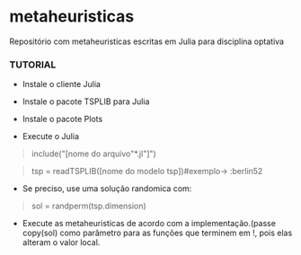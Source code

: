 # metaheuristicas
Repositório com metaheuristicas escritas em Julia para disciplina optativa

### TUTORIAL

- Instale o cliente Julia

- Instale o pacote TSPLIB para Julia

- Instale o pacote Plots

- Execute o Julia 

> include("[nome do arquivo"*.jl"]")

> tsp = readTSPLIB([nome do modelo tsp])#exemplo-> :berlin52

- Se preciso, use uma solução randomica com:

> sol = randperm(tsp.dimension)

- Execute as metaheuristicas de acordo com a implementação.(passe copy(sol) como parâmetro para as funções que terminem em !, pois elas alteram o valor local.
